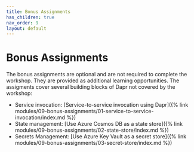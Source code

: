 ```yaml
---
title: Bonus Assignments
has_children: true
nav_order: 9
layout: default
---
```


# Bonus Assignments

The bonus assignments are optional and are not required to complete the workshop.  They are provided as additional learning opportunities. The assigments cover several building blocks of Dapr not covered by the workshop:

- Service invocation: [Service-to-service invocation using Dapr]({% link modules/09-bonus-assignments/01-service-to-service-invocation/index.md %})
- State management: [Use Azure Cosmos DB as a state store]({% link modules/09-bonus-assignments/02-state-store/index.md %})
- Secrets Management: [Use Azure Key Vault as a secret store]({% link modules/09-bonus-assignments/03-secret-store/index.md %})

